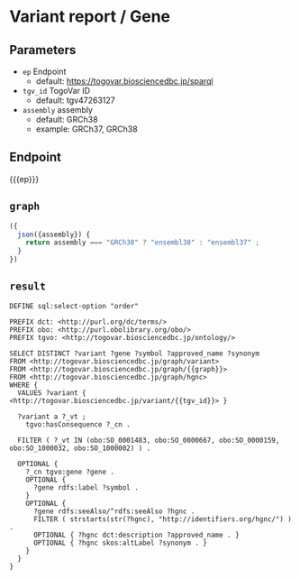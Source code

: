 # Variant report / Gene

## Parameters

* `ep` Endpoint
  * default: https://togovar.biosciencedbc.jp/sparql
* `tgv_id` TogoVar ID
  * default: tgv47263127
* `assembly` assembly
  * default: GRCh38
  * example: GRCh37, GRCh38

## Endpoint

{{{ep}}}

## `graph`

```javascript
({
  json({assembly}) {
    return assembly === "GRCh38" ? "ensembl38" : "ensembl37" ;
  }
})
```

## `result`

```sparql
DEFINE sql:select-option "order"

PREFIX dct: <http://purl.org/dc/terms/>
PREFIX obo: <http://purl.obolibrary.org/obo/>
PREFIX tgvo: <http://togovar.biosciencedbc.jp/ontology/>

SELECT DISTINCT ?variant ?gene ?symbol ?approved_name ?synonym
FROM <http://togovar.biosciencedbc.jp/graph/variant>
FROM <http://togovar.biosciencedbc.jp/graph/{{graph}}>
FROM <http://togovar.biosciencedbc.jp/graph/hgnc>
WHERE {
  VALUES ?variant { <http://togovar.biosciencedbc.jp/variant/{{tgv_id}}> }

  ?variant a ?_vt ;
    tgvo:hasConsequence ?_cn .

  FILTER ( ?_vt IN (obo:SO_0001483, obo:SO_0000667, obo:SO_0000159, obo:SO_1000032, obo:SO_1000002) ) .

  OPTIONAL {
    ?_cn tgvo:gene ?gene .
    OPTIONAL {
      ?gene rdfs:label ?symbol .
    }
    OPTIONAL {
      ?gene rdfs:seeAlso/^rdfs:seeAlso ?hgnc .
      FILTER ( strstarts(str(?hgnc), "http://identifiers.org/hgnc/") ) .
      OPTIONAL { ?hgnc dct:description ?approved_name . }
      OPTIONAL { ?hgnc skos:altLabel ?synonym . }
    }
  }
}
```
